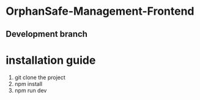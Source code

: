# OrphanSafe-Management-Frontend
## Development branch

# installation guide
1. git clone the project
2. npm install
3. npm run dev
